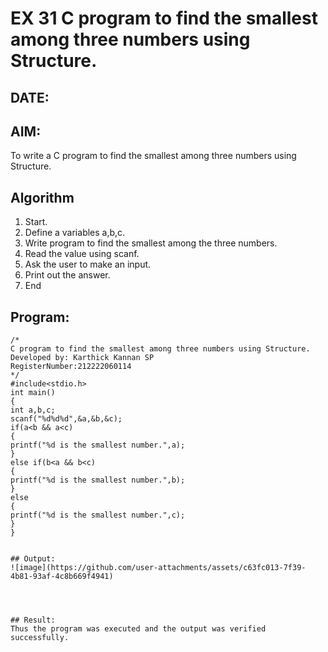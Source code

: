 # EX 31 C program to find the smallest among three numbers using Structure.
## DATE:
## AIM:
To write a C program to find the smallest among three numbers using Structure.

## Algorithm
1. Start.
2. Define a variables a,b,c.
3. Write program to find the smallest among the three numbers.
4. Read the value using scanf.
5. Ask the user to make an input.
6. Print out the answer.
7. End    


## Program:
```
/*
C program to find the smallest among three numbers using Structure.
Developed by: Karthick Kannan SP
RegisterNumber:212222060114
*/
#include<stdio.h> 
int main()
{
int a,b,c; 
scanf("%d%d%d",&a,&b,&c); 
if(a<b && a<c)
{
printf("%d is the smallest number.",a);
}
else if(b<a && b<c)
{
printf("%d is the smallest number.",b);
}
else
{
printf("%d is the smallest number.",c);
}
}
``` 
```

## Output:
![image](https://github.com/user-attachments/assets/c63fc013-7f39-4b81-93af-4c8b669f4941)




## Result:
Thus the program was executed and the output was verified successfully.

